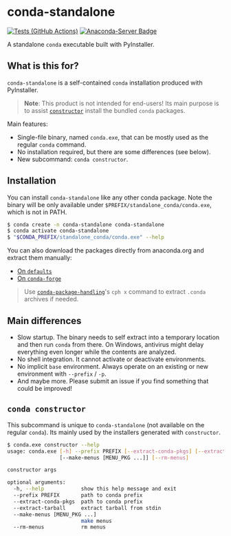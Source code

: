 # conda-standalone

[![Tests (GitHub Actions)](https://github.com/conda/conda-standalone/actions/workflows/tests.yml/badge.svg)](https://github.com/conda/conda-standalone/actions/workflows/tests.yml)
[![Anaconda-Server Badge](https://anaconda.org/main/conda-standalone/badges/version.svg)](https://anaconda.org/main/conda-standalone/files)

A standalone `conda` executable built with PyInstaller.

## What is this for?

`conda-standalone` is a self-contained `conda` installation produced with PyInstaller.

> **Note**: This product is not intended for end-users!
> Its main purpose is to assist [`constructor`](https://github.com/conda/constructor) install the bundled `conda` packages.

Main features:

- Single-file binary, named `conda.exe`, that can be mostly used as the regular `conda` command.
- No installation required, but there are some differences (see below).
- New subcommand: `conda constructor`.

## Installation

You can install `conda-standalone` like any other conda package.
Note the binary will be only available under `$PREFIX/standalone_conda/conda.exe`, which is not in PATH.

```bash
$ conda create -n conda-standalone conda-standalone
$ conda activate conda-standalone
$ "$CONDA_PREFIX/standalone_conda/conda.exe" --help
```

You can also download the packages directly from anaconda.org and extract them manually:

* [On `defaults`](https://anaconda.org/main/conda-standalone/files)
* [On `conda-forge`](https://anaconda.org/conda-forge/conda-standalone/files)

> Use [`conda-package-handling`](https://github.com/conda/conda-package-handling)'s `cph x` command to extract `.conda` archives if needed.

## Main differences

- Slow startup. The binary needs to self extract into a temporary location and then run `conda` from there. On Windows, antivirus might delay everything even longer while the contents are analyzed.
- No shell integration. It cannot activate or deactivate environments.
- No implicit `base` environment. Always operate on an existing or new environment with `--prefix` / `-p`.
- And maybe more. Please submit an issue if you find something that could be improved!

## `conda constructor`

This subcommand is unique to `conda-standalone` (not available on the regular `conda`).
Its mainly used by the installers generated with `constructor`.

```bash
$ conda.exe constructor --help
usage: conda.exe [-h] --prefix PREFIX [--extract-conda-pkgs] [--extract-tarball]
                 [--make-menus [MENU_PKG ...]] [--rm-menus]

constructor args

optional arguments:
  -h, --help            show this help message and exit
  --prefix PREFIX       path to conda prefix
  --extract-conda-pkgs  path to conda prefix
  --extract-tarball     extract tarball from stdin
  --make-menus [MENU_PKG ...]
                        make menus
  --rm-menus            rm menus
```
